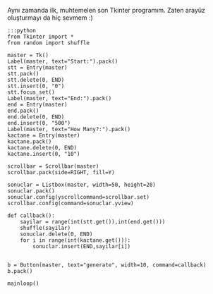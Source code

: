 <!--
.. date: 2012-12-17 14:13:00
.. slug: alelacele-yapilmis-rastgele-sayi-uretici
.. title: Alelacele yapılmış rastgele sayı üretici
.. description: Tkinter kullanarak yapılmış, belli bir aralıkta rasgele sayılar üretmeye yarayan bir programcık.
-->


Aynı zamanda ilk, muhtemelen son Tkinter programım. Zaten arayüz
oluşturmayı da hiç sevmem :) <!-- TEASER_END -->

    :::python
    from Tkinter import *
    from random import shuffle
    
    master = Tk()
    Label(master, text="Start:").pack()
    stt = Entry(master)
    stt.pack()
    stt.delete(0, END)
    stt.insert(0, "0")
    stt.focus_set()
    Label(master, text="End:").pack()
    end = Entry(master)
    end.pack()
    end.delete(0, END)
    end.insert(0, "500")
    Label(master, text="How Many?:").pack()
    kactane = Entry(master)
    kactane.pack()
    kactane.delete(0, END)
    kactane.insert(0, "10")
    
    scrollbar = Scrollbar(master)
    scrollbar.pack(side=RIGHT, fill=Y)
    
    sonuclar = Listbox(master, width=50, height=20)
    sonuclar.pack()
    sonuclar.config(yscrollcommand=scrollbar.set)
    scrollbar.config(command=sonuclar.yview)
    
    def callback():
        sayilar = range(int(stt.get()),int(end.get()))
        shuffle(sayilar)
        sonuclar.delete(0, END)
        for i in range(int(kactane.get())):
            sonuclar.insert(END,sayilar[i])
        
    
    b = Button(master, text="generate", width=10, command=callback)
    b.pack()
    
    mainloop()